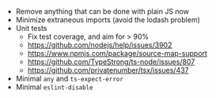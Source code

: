 * Remove anything that can be done with plain JS now
* Minimize extraneous imports (avoid the lodash problem)
* Unit tests
    * Fix test coverage, and aim for > 90%
    * https://github.com/nodejs/help/issues/3902
    * https://www.npmjs.com/package/source-map-support
    * https://github.com/TypeStrong/ts-node/issues/807
    * https://github.com/privatenumber/tsx/issues/437
* Minimal `any` and `ts-expect-error`
* Minimal `eslint-disable`
